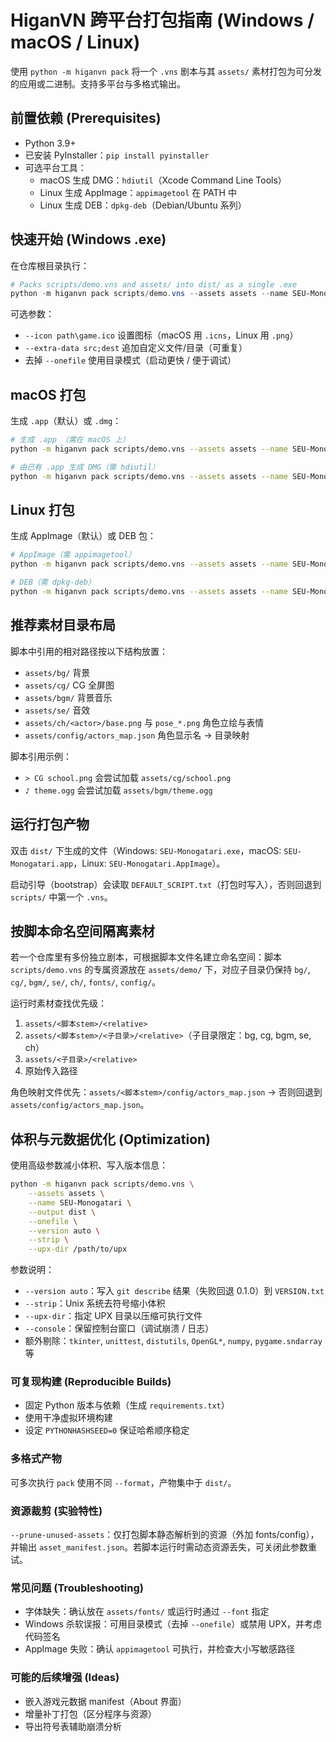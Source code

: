 # HiganVN 跨平台打包指南 (Windows / macOS / Linux)

使用 `python -m higanvn pack` 将一个 `.vns` 剧本与其 `assets/` 素材打包为可分发的应用或二进制。支持多平台与多格式输出。

## 前置依赖 (Prerequisites)

- Python 3.9+
- 已安装 PyInstaller：`pip install pyinstaller`
- 可选平台工具：
	- macOS 生成 DMG：`hdiutil`（Xcode Command Line Tools）
	- Linux 生成 AppImage：`appimagetool` 在 PATH 中
	- Linux 生成 DEB：`dpkg-deb`（Debian/Ubuntu 系列）

## 快速开始 (Windows .exe)

在仓库根目录执行：

```powershell
# Packs scripts/demo.vns and assets/ into dist/ as a single .exe
python -m higanvn pack scripts/demo.vns --assets assets --name SEU-Monogatari --output dist --onefile --format exe
```

可选参数：
- `--icon path\game.ico` 设置图标（macOS 用 `.icns`，Linux 用 `.png`）
- `--extra-data src;dest` 追加自定义文件/目录（可重复）
- 去掉 `--onefile` 使用目录模式（启动更快 / 便于调试）

## macOS 打包

生成 `.app`（默认）或 `.dmg`：

```bash
# 生成 .app （需在 macOS 上）
python -m higanvn pack scripts/demo.vns --assets assets --name SEU-Monogatari --output dist --format app

# 由已有 .app 生成 DMG（需 hdiutil）
python -m higanvn pack scripts/demo.vns --assets assets --name SEU-Monogatari --output dist --format dmg
```

## Linux 打包

生成 AppImage（默认）或 DEB 包：

```bash
# AppImage（需 appimagetool）
python -m higanvn pack scripts/demo.vns --assets assets --name SEU-Monogatari --output dist --format appimage

# DEB（需 dpkg-deb）
python -m higanvn pack scripts/demo.vns --assets assets --name SEU-Monogatari --output dist --format deb
```

## 推荐素材目录布局

脚本中引用的相对路径按以下结构放置：
- `assets/bg/`   背景
- `assets/cg/`   CG 全屏图
- `assets/bgm/`  背景音乐
- `assets/se/`   音效
- `assets/ch/<actor>/base.png` 与 `pose_*.png` 角色立绘与表情
- `assets/config/actors_map.json` 角色显示名 → 目录映射

脚本引用示例：
- `> CG school.png` 会尝试加载 `assets/cg/school.png`
- `♪ theme.ogg` 会尝试加载 `assets/bgm/theme.ogg`

## 运行打包产物

双击 `dist/` 下生成的文件（Windows: `SEU-Monogatari.exe`，macOS: `SEU-Monogatari.app`，Linux: `SEU-Monogatari.AppImage`）。

启动引导（bootstrap）会读取 `DEFAULT_SCRIPT.txt`（打包时写入），否则回退到 `scripts/` 中第一个 `.vns`。

## 按脚本命名空间隔离素材

若一个仓库里有多份独立剧本，可根据脚本文件名建立命名空间：脚本 `scripts/demo.vns` 的专属资源放在 `assets/demo/` 下，对应子目录仍保持 `bg/`, `cg/`, `bgm/`, `se/`, `ch/`, `fonts/`, `config/`。

运行时素材查找优先级：
1. `assets/<脚本stem>/<relative>`
2. `assets/<脚本stem>/<子目录>/<relative>`（子目录限定：bg, cg, bgm, se, ch）
3. `assets/<子目录>/<relative>`
4. 原始传入路径

角色映射文件优先：`assets/<脚本stem>/config/actors_map.json` → 否则回退到 `assets/config/actors_map.json`。

## 体积与元数据优化 (Optimization)

使用高级参数减小体积、写入版本信息：

```bash
python -m higanvn pack scripts/demo.vns \
	--assets assets \
	--name SEU-Monogatari \
	--output dist \
	--onefile \
	--version auto \
	--strip \
	--upx-dir /path/to/upx
```

参数说明：
- `--version auto`：写入 `git describe` 结果（失败回退 0.1.0）到 `VERSION.txt`
- `--strip`：Unix 系统去符号缩小体积
- `--upx-dir`：指定 UPX 目录以压缩可执行文件
- `--console`：保留控制台窗口（调试崩溃 / 日志）
- 额外剔除：`tkinter`, `unittest`, `distutils`, `OpenGL*`, `numpy`, `pygame.sndarray` 等

### 可复现构建 (Reproducible Builds)
- 固定 Python 版本与依赖（生成 `requirements.txt`）
- 使用干净虚拟环境构建
- 设定 `PYTHONHASHSEED=0` 保证哈希顺序稳定

### 多格式产物
可多次执行 `pack` 使用不同 `--format`，产物集中于 `dist/`。

### 资源裁剪 (实验特性)
`--prune-unused-assets`：仅打包脚本静态解析到的资源（外加 fonts/config），并输出 `asset_manifest.json`。若脚本运行时需动态资源丢失，可关闭此参数重试。

### 常见问题 (Troubleshooting)
- 字体缺失：确认放在 `assets/fonts/` 或运行时通过 `--font` 指定
- Windows 杀软误报：可用目录模式（去掉 `--onefile`）或禁用 UPX，并考虑代码签名
- AppImage 失败：确认 `appimagetool` 可执行，并检查大小写敏感路径

### 可能的后续增强 (Ideas)
- 嵌入游戏元数据 manifest（About 界面）
- 增量补丁打包（区分程序与资源）
- 导出符号表辅助崩溃分析
